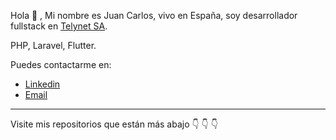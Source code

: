 Hola 👋 ,
Mi nombre es Juan Carlos, vivo en España, soy desarrollador fullstack en <a href="https://telynet.com" target="blank">Telynet SA</a>.

PHP, Laravel, Flutter.

Puedes contactarme en:
<ul> 
<li>
<a href="https://www.linkedin.com/in/juan-calzadilla-9515221aa/" target="blank">Linkedin</a>
</li>
<li>
<a href="mailto:juancalzadilla8@gmail.com">Email</a>
</li>
</ul>
<hr>
Visite mis repositorios que están más abajo 👇 👇 👇
